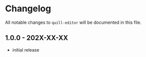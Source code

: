 # Changelog

All notable changes to `quill-editor` will be documented in this file.

## 1.0.0 - 202X-XX-XX

- initial release
